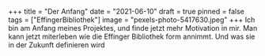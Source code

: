 +++
title = "Der Anfang"
date = "2021-06-10"
draft = true
pinned = false
tags = ["EffingerBibliothek"]
image = "pexels-photo-5417630.jpeg"
+++
Ich bin am Anfang meines Projektes, und finde jetzt mehr Motivation in mir. Man kann jetzt miterleben wie die Effinger Bibliothek form annimmt. Und was sie in der Zukunft definieren wird
